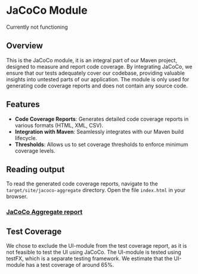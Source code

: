 # JaCoCo Module
 Currently not functioning


## Overview

 This is the JaCoCo module, it is an integral part of our Maven project, designed to measure and report code coverage. By integrating JaCoCo, we ensure that our tests adequately cover our codebase, providing valuable insights into untested parts of our application. The module is only used for generating code coverage reports and does not contain any source code.

## Features

- **Code Coverage Reports**: Generates detailed code coverage reports in various formats (HTML, XML, CSV).
- **Integration with Maven**: Seamlessly integrates with our Maven build lifecycle.
- **Thresholds**: Allows us to set coverage thresholds to enforce minimum coverage levels.

## Reading output

To read the generated code coverage reports, navigate to the `target/site/jacoco-aggregate` directory. Open the file `index.html` in your browser.

### [JaCoCo Aggregate report](/aggregate/target/site/jacoco-aggregate/index.html)

## Test Coverage

We chose to exclude the UI-module from the test coverage report, as it is not feasible to test the UI using JaCoCo. The UI-module is tested using testFX, which is a separate testing framework. We estimate that the UI-module has a test coverage of around 65%.
